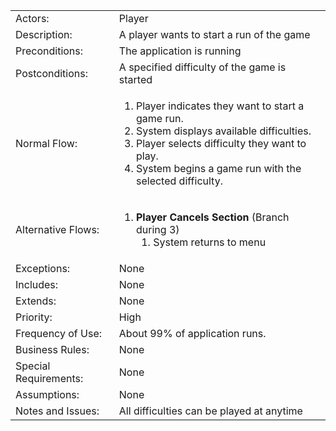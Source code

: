 <table>
    <tbody>
        <tr>
            <td>Actors:</td>
            <td>Player</td>
        </tr>
        <tr>
            <td>Description:</td>
            <td>A player wants to start a run of the game</td>
        </tr>
        <tr>
            <td>Preconditions:</td>
            <td>The application is running</td>
        </tr>
        <tr>
            <td>Postconditions:</td>
            <td>A specified difficulty of the game is started</td>
        </tr>
        <tr>
            <td>Normal Flow:</td>
            <td>
                <ol>
                    <li>Player indicates they want to start a game run.</li>
                    <li>System displays available difficulties.</li>
                    <li>Player selects difficulty they want to play.</li>
                    <li>System begins a game run with the selected difficulty.</li>
                </ol>
            </td>
        </tr>
        <tr>
            <td>Alternative Flows:</td>
            <td>
                <ol>
                    <li>
                    <b>Player Cancels Section</b> (Branch during 3)
                    <ol>
                    <li>System returns to menu</li>
                    </ol>
                    </li>
                </ol>
            </td>
        </tr>
        <tr>
            <td>Exceptions:</td>
            <td>None</td>
        </tr>
        <tr>
            <td>Includes:</td>
            <td>None</td>
        </tr>
        <tr>
            <td>Extends:</td>
            <td>None</td>
        </tr>
        <tr>
            <td>Priority:</td>
            <td>High</td>
        </tr>
        <tr>
            <td>Frequency of Use:</td>
            <td>About 99% of application runs.</td>
        </tr>
        <tr>
            <td>Business Rules:</td>
            <td>None</td>
        </tr>
        <tr>
            <td>Special Requirements:</td>
            <td>None</td>
        </tr>
        <tr>
            <td>Assumptions:</td>
            <td>None</td>
        </tr>
        <tr>
            <td>Notes and Issues:</td>
            <td>All difficulties can be played at anytime</td>
        </tr>
    </tbody>
</table>
